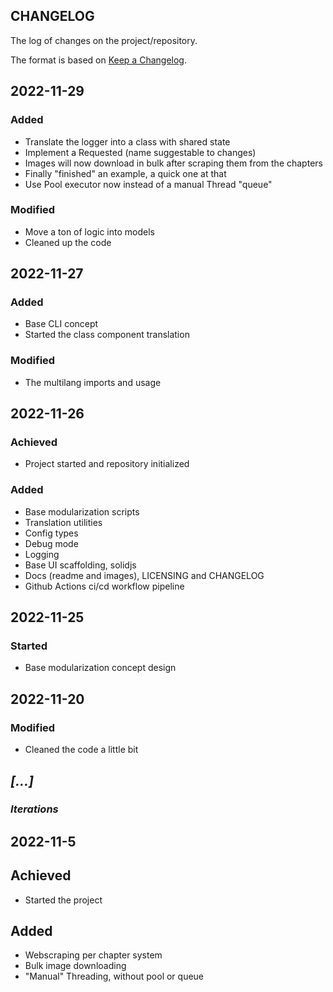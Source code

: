 ## CHANGELOG

The log of changes on the project/repository.

The format is based on [Keep a Changelog](https://keepachangelog.com/en/1.0.0/).

## 2022-11-29

### Added

- Translate the logger into a class with shared state
- Implement a Requested (name suggestable to changes)
- Images will now download in bulk after scraping them from the chapters
- Finally "finished" an example, a quick one at that
- Use Pool executor now instead of a manual Thread "queue"

### Modified

- Move a ton of logic into models
- Cleaned up the code

## 2022-11-27

### Added

- Base CLI concept
- Started the class component translation

### Modified

- The multilang imports and usage

## 2022-11-26

### Achieved

- Project started and repository initialized

### Added

- Base modularization scripts
- Translation utilities
- Config types
- Debug mode
- Logging
- Base UI scaffolding, solidjs
- Docs (readme and images), LICENSING and CHANGELOG
- Github Actions ci/cd workflow pipeline

## 2022-11-25

### Started

- Base modularization concept design

## 2022-11-20

### Modified

- Cleaned the code a little bit

## _[...]_

### _Iterations_

## 2022-11-5

## Achieved

- Started the project

## Added

- Webscraping per chapter system
- Bulk image downloading
- "Manual" Threading, without pool or queue
